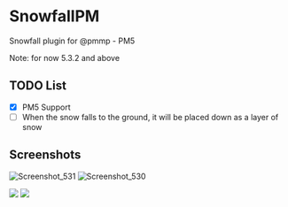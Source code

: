 # SnowfallPM
Snowfall plugin for @pmmp - PM5

Note: for now 5.3.2  and above

## TODO List
- [X] PM5 Support
- [ ] When the snow falls to the ground, it will be placed down as a layer of snow

## Screenshots
![Screenshot_531](https://github.com/nxpinhum5326/SnowfallPM/assets/120848089/af478c7b-429c-451e-8320-bd2ad96cb1cc)
![Screenshot_530](https://github.com/nxpinhum5326/SnowfallPM/assets/120848089/bdcdaf8e-485e-44ad-81f0-c3407fd5d4a6)

[![](https://poggit.pmmp.io/shield.state/SnowPM)](https://poggit.pmmp.io/p/SnowPM)
<a href="https://poggit.pmmp.io/p/SnowPM"><img src="https://poggit.pmmp.io/shield.state/SnowPM"></a>
